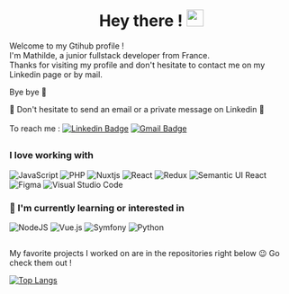 <div align="center">
  <h1>
    Hey there !
    <img src="https://media.giphy.com/media/hvRJCLFzcasrR4ia7z/giphy.gif" width="30px" height="30px"/>
  </h1>
</div>
 Welcome to my Gtihub profile ! <br />
 I'm Mathilde, a junior fullstack developer from France. <br />
 Thanks for visiting my profile and don't hesitate to contact me on my Linkedin page or by mail.
 
 Bye bye 💖
 
🌻 Don't hesitate to send an email or a private message on Linkedin 🙂 \
 \
 To reach me :
[![Linkedin Badge](https://img.shields.io/badge/-Mathilde-blue?style=flat&logo=Linkedin&logoColor=white&link=https://www.linkedin.com/in/mathildejanssenld/)](https://www.linkedin.com/in/mathildejanssenld/)
 [![Gmail Badge](https://img.shields.io/badge/-mthldjanssen-c14438?style=flat&logo=Gmail&logoColor=white&link=mailto:mthldjanssen@gmail.com)](mailto:mthldjanssen@gmail.com)
 ##
 <div>
  <h3>I love working with</h3>

 ![JavaScript](https://img.shields.io/badge/javascript-%23323330.svg?style=for-the-badge&logo=javascript&logoColor=%23F7DF1E)
 ![PHP](https://img.shields.io/badge/php-%23777BB4.svg?style=for-the-badge&logo=php&logoColor=white)
 ![Nuxtjs](https://img.shields.io/badge/Nuxt-002E3B?style=for-the-badge&logo=nuxtdotjs&logoColor=#00DC82)
 ![React](https://img.shields.io/badge/react-%2320232a.svg?style=for-the-badge&logo=react&logoColor=%2361DAFB)
 ![Redux](https://img.shields.io/badge/redux-%23593d88.svg?style=for-the-badge&logo=redux&logoColor=white)
 ![Semantic UI React](https://img.shields.io/badge/Semantic%20UI%20React-%2335BDB2.svg?style=for-the-badge&logo=SemanticUIReact&logoColor=white)
 ![Figma](https://img.shields.io/badge/figma-%23F24E1E.svg?style=for-the-badge&logo=figma&logoColor=white)
 ![Visual Studio Code](https://img.shields.io/badge/Visual%20Studio%20Code-0078d7.svg?style=for-the-badge&logo=visual-studio-code&logoColor=white)
</div>
 
 ### 👀 I'm currently learning or interested in
 
 ![NodeJS](https://img.shields.io/badge/node.js-6DA55F?style=for-the-badge&logo=node.js&logoColor=white)
 ![Vue.js](https://img.shields.io/badge/vuejs-%2335495e.svg?style=for-the-badge&logo=vuedotjs&logoColor=%234FC08D)
 ![Symfony](https://img.shields.io/badge/symfony-%23000000.svg?style=for-the-badge&logo=symfony&logoColor=white)
 ![Python](https://img.shields.io/badge/python-3670A0?style=for-the-badge&logo=python&logoColor=ffdd54)
##

My favorite projects I worked on are in the repositories right below 😉 Go check them out !
 
[![Top Langs](https://github-readme-stats.vercel.app/api/top-langs/?username=Mathilde-J&layout=compact&theme=vision-friendly-dark)](https://github.com/Mathilde-J/github-readme-stats)
<!--
**Mathilde-J/Mathilde-J** is a ✨ _special_ ✨ repository because its `README.md` (this file) appears on your GitHub profile.

Here are some ideas to get you started:

- 🔭 I’m currently working on ...
- 🌱 I’m currently learning ...
- 👯 I’m looking to collaborate on ...
- 🤔 I’m looking for help with ...
- 💬 Ask me about ...
- 📫 How to reach me: ...
- 😄 Pronouns: ...
- ⚡ Fun fact: ...
-->
